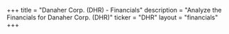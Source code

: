 +++
title = "Danaher Corp. (DHR) - Financials"
description = "Analyze the Financials for Danaher Corp. (DHR)"
ticker = "DHR"
layout = "financials"
+++

